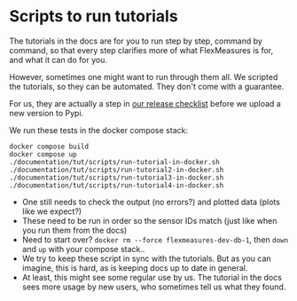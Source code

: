 # Scripts to run tutorials

The tutorials in the docs are for you to run step by step, command by command,
so that every step clarifies more of what FlexMeasures is for, and what it can do for you.

However, sometimes one might want to run through them all.
We scripted the tutorials, so they can be automated. They don't come with a guarantee.

For us, they are actually a step in [our release checklist](https://github.com/FlexMeasures/tsc/blob/main/RELEASE.md) before we upload a new version to Pypi.

We run these tests in the docker compose stack:

    docker compose build
    docker compose up
    ./documentation/tut/scripts/run-tutorial-in-docker.sh
    ./documentation/tut/scripts/run-tutorial2-in-docker.sh
    ./documentation/tut/scripts/run-tutorial3-in-docker.sh
    ./documentation/tut/scripts/run-tutorial4-in-docker.sh

- One still needs to check the output (no errors?) and plotted data (plots like we expect?)
- These need to be run in order so the sensor IDs match (just like when you run them from the docs)
- Need to start over? `docker rm --force flexmeasures-dev-db-1`, then `down` and `up` with your compose stack..
- We try to keep these script in sync with the tutorials. But as you can imagine, this is hard, as is keeping docs up to date in general.
- At least, this might see some regular use by us. The tutorial in the docs sees more usage by new users, who sometimes tell us what they found.
